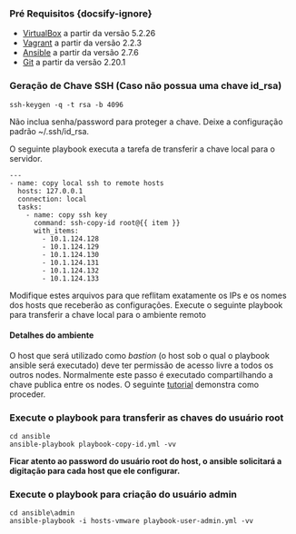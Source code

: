 ### Pré Requisitos {docsify-ignore}

- [VirtualBox](https://www.virtualbox.org/wiki/Downloads) a partir da versão 5.2.26
- [Vagrant](https://www.vagrantup.com/downloads.html) a partir da versão 2.2.3
- [Ansible](https://www.ansible.com/resources/get-started) a partir da versão 2.7.6
- [Git](https://git-scm.com/downloads) a partir da versão 2.20.1

### Geração de Chave SSH (Caso não possua uma chave id_rsa)
```
ssh-keygen -q -t rsa -b 4096
```
Não inclua senha/password para proteger a chave.
Deixe a configuração padrão ~/.ssh/id_rsa.

O seguinte playbook executa a tarefa de transferir a chave local para o servidor.
```
---
- name: copy local ssh to remote hosts
  hosts: 127.0.0.1
  connection: local
  tasks:
    - name: copy ssh key
      command: ssh-copy-id root@{{ item }}
      with_items:
        - 10.1.124.128
        - 10.1.124.129
        - 10.1.124.130
        - 10.1.124.131
        - 10.1.124.132
        - 10.1.124.133
```

Modifique estes arquivos para que reflitam exatamente os IPs e os nomes dos hosts que receberão as configurações.
Execute o seguinte playbook para transferir a chave local para o ambiente remoto

#### Detalhes do ambiente
O host que será utilizado como _bastion_ (o host sob o qual o playbook ansible será executado) deve ter permissão de acesso livre a todos os outros nodes. Normalmente este passo é executado compartilhando a chave publica entre os nodes. O seguinte [tutorial](https://www.digitalocean.com/community/tutorials/how-to-set-up-ssh-keys-on-centos7) demonstra como proceder.

### Execute o playbook para transferir as chaves do usuário root
```
cd ansible
ansible-playbook playbook-copy-id.yml -vv
```

**Ficar atento ao password do usuário root do host, o ansible solicitará a digitação para cada host que ele configurar.**

### Execute o playbook para criação do usuário admin
```
cd ansible\admin
ansible-playbook -i hosts-vmware playbook-user-admin.yml -vv
```
